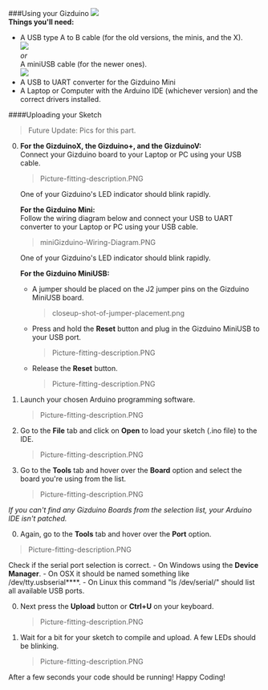 ###Using your Gizduino
![](http://i.imgur.com/CqYgN96.png?1)  
**Things you'll need:**
 - A USB type A to B cable (for the old versions, the minis, and the X).  
   ![](http://i.imgur.com/YOtVxTJ.jpg?2)  
   _or_  
   A miniUSB cable (for the newer ones).  
   ![](http://i.imgur.com/hLpVGSB.jpg?3)
 - A USB to UART converter for the Gizduino Mini
 - A Laptop or Computer with the Arduino IDE (whichever version) and the correct drivers installed.  
 
####Uploading your Sketch
 >Future Update: Pics for this part.

 0. **For the GizduinoX, the Gizduino+, and the GizduinoV:**  
      Connect your Gizduino board to your Laptop or PC using your USB cable.  
      >Picture-fitting-description.PNG  

      One of your Gizduino's LED indicator should blink rapidly.  
      
    **For the Gizduino Mini:**  
      Follow the wiring diagram below and connect your USB to UART converter to your Laptop or PC using your USB cable.  
      >miniGizduino-Wiring-Diagram.PNG  
      
      One of your Gizduino's LED indicator should blink rapidly.  
    
    **For the Gizduino MiniUSB:**
      - A jumper should be placed on the J2 jumper pins on the Gizduino MiniUSB board.
        > closeup-shot-of-jumper-placement.png
      
      - Press and hold the **Reset** button and plug in the Gizduino MiniUSB to your USB port.
        >Picture-fitting-description.PNG 
    
      - Release the **Reset** button.
        >Picture-fitting-description.PNG 
      
 0. Launch your chosen Arduino programming software.
    >Picture-fitting-description.PNG 
  
 0. Go to the **File** tab and click on **Open** to load your sketch (.ino file) to the IDE.
    >Picture-fitting-description.PNG 
  
 0. Go to the **Tools** tab and hover over the **Board** option and select the board you're using from the list.  
    >Picture-fitting-description.PNG 
    
  _If you can't find any Gizduino Boards from the selection list, your Arduino IDE isn't patched._
  
 0. Again, go to the **Tools** tab and hover over the **Port** option.  
   >Picture-fitting-description.PNG 
    
  Check if the serial port selection is correct.
    - On Windows using the **Device Manager**.
    - On OSX it should be named something like /dev/tty.usbserial****.
    - On Linux this command "ls /dev/serial/" should list all available USB ports.
  
 0. Next press the **Upload** button or **Ctrl+U** on your keyboard.
    >Picture-fitting-description.PNG 
   
 0. Wait for a bit for your sketch to compile and upload. A few LEDs should be blinking.
    >Picture-fitting-description.PNG 
    
  After a few seconds your code should be running! Happy Coding!
